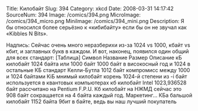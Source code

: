 Title: Килобайт 
Slug: 394 
Category: xkcd 
Date: 2008-03-31 14:17:42 
SourceNum: 394 
Image: /comics/394.png 
MicroImage: /comics/394_micro.png 
MiniImage: /comics/394_mini.png 
Description: Я бы относился более серьёзно к «кибибайту» если бы он не звучал как «Kibbles&nbsp;N&nbsp;Bits». 

Надпись: Сейчас очень много неразберихи из-за 1024 vs 1000, кбайт vs кбит, и заглавных букв в каждом.
И вот, наконец, появился один общий для всех стандарт:
[Таблица]
Символ Название Размер Описание
кБ килобайт 1024 байта или 1000 байт 1000 байт в високосный год и 1024 в остальные
КБ стандарт Келли-Бутла 1012 байт компромисс между 1000 и 1024 байтами
КiБ мнимый килобайт корень 1024-й степени из -i байт используется в квантовых компьютерах
кб килобайт Intel 1023,936528 байт рассчитано на Pentium F.P.U.
Кб килобайт на НЖМД сейчас это 908 байт сокращается на 4 байта каждый год. Маркетинг...
КБа бальшой килобайт 1152 байта 9бит в байте, ведь вы наш лучший покупатель